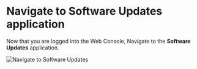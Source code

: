 # Navigate to Software Updates application
Now that you are logged into the Web Console,
Navigate to the **Software Updates** application.

![Navigate to Software Updates](/smcbrien/scenarios/cockpit-software/assets/Nav-Updates.png)
